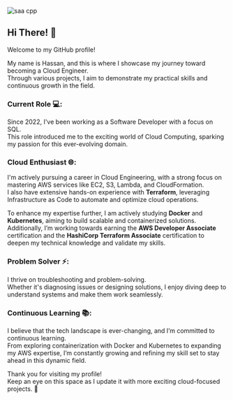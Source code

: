 
![saa cpp](https://github.com/user-attachments/assets/09425f1c-c294-4364-83c1-eb6790422d03)

## Hi There! 👋  
Welcome to my GitHub profile!  

My name is Hassan, and this is where I showcase my journey toward becoming a Cloud Engineer.  
Through various projects, I aim to demonstrate my practical skills and continuous growth in the field.  

### Current Role 💻:  
Since 2022, I've been working as a Software Developer with a focus on SQL.  
This role introduced me to the exciting world of Cloud Computing, sparking my passion for this ever-evolving domain.  

### Cloud Enthusiast 🌐:  
I'm actively pursuing a career in Cloud Engineering, with a strong focus on mastering AWS services like EC2, S3, Lambda, and CloudFormation.  
I also have extensive hands-on experience with **Terraform**, leveraging Infrastructure as Code to automate and optimize cloud operations.  

To enhance my expertise further, I am actively studying **Docker** and **Kubernetes**, aiming to build scalable and containerized solutions.  
Additionally, I’m working towards earning the **AWS Developer Associate** certification and the **HashiCorp Terraform Associate** certification to deepen my technical knowledge and validate my skills.  

### Problem Solver ⚡:  
I thrive on troubleshooting and problem-solving.  
Whether it's diagnosing issues or designing solutions, I enjoy diving deep to understand systems and make them work seamlessly.  

### Continuous Learning 📚:  
I believe that the tech landscape is ever-changing, and I’m committed to continuous learning.  
From exploring containerization with Docker and Kubernetes to expanding my AWS expertise, I’m constantly growing and refining my skill set to stay ahead in this dynamic field.  

Thank you for visiting my profile!  
Keep an eye on this space as I update it with more exciting cloud-focused projects. 🚀 
